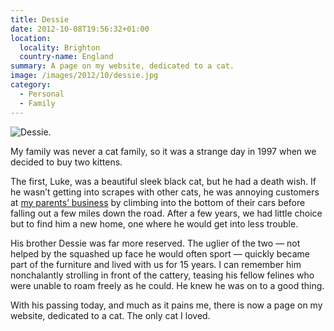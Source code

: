 ```yaml
---
title: Dessie
date: 2012-10-08T19:56:32+01:00
location:
  locality: Brighton
  country-name: England
summary: A page on my website, dedicated to a cat.
image: /images/2012/10/dessie.jpg
category:
  - Personal
  - Family
---
```

![Dessie.](/images/2012/10/dessie.jpg)

My family was never a cat family, so it was a strange day in 1997 when we decided to buy two kittens.

The first, Luke, was a beautiful sleek black cat, but he had a death wish. If he wasn’t getting into scrapes with other cats, he was annoying customers at [my parents’ business][1] by climbing into the bottom of their cars before falling out a few miles down the road. After a few years, we had little choice but to find him a new home, one where he would get into less trouble.

His brother Dessie was far more reserved. The uglier of the two — not helped by the squashed up face he would often sport — quickly became part of the furniture and lived with us for 15 years. I can remember him nonchalantly strolling in front of the cattery, teasing his fellow felines who were unable to roam freely as he could. He knew he was on to a good thing.

With his passing today, and much as it pains me, there is now a page on my website, dedicated to a cat. The only cat I loved.

[1]: http://fairwaykennels.co.uk/
